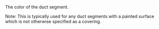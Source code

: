﻿The color of the duct segment.

Note: This is typically used for any duct segments with a painted surface which is not otherwise specified as a covering.